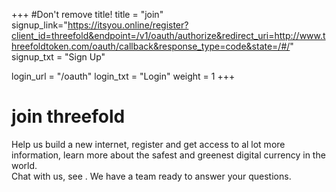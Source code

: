 +++
#Don't remove title!
title = "join"
signup_link="https://itsyou.online/register?client_id=threefold&endpoint=/v1/oauth/authorize&redirect_uri=http://www.threefoldtoken.com/oauth/callback&response_type=code&state=/#/"
signup_txt = "Sign Up"

login_url = "/oauth"
login_txt = "Login"
weight = 1
+++
# join threefold

Help us build a new internet, register and get access to al lot more information, learn more about the safest and greenest digital currency in the world.
<br>
Chat with us, see . We have a team ready to answer your questions.